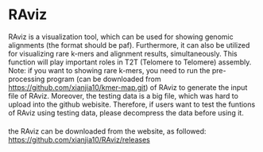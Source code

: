 # RAviz
RAviz is a visualization tool, which can be used for showing genomic alignments (the format should be paf). Furthermore, it can also be utilized for visualizing rare k-mers and alignment results, simultaneously. This function will play important roles in T2T (Telomere to Telomere) assembly. Note: if you want to showing rare k-mers, you need to run the pre-processing program (can be downloaded from https://github.com/xianjia10/kmer-map.git) of RAviz to generate the input file of RAviz. Moreover, the testing data is a big file, which was hard to upload into the github webisite. Therefore, if users want to test the funtions of RAviz using testing data, please decompress the data before using it.

####

the RAviz can be downloaded from the website, as followed:
https://github.com/xianjia10/RAviz/releases